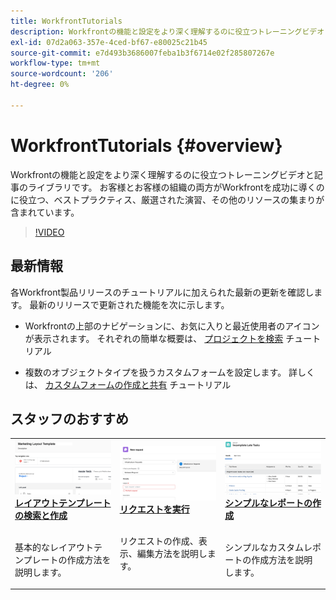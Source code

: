 ```yaml
---
title: WorkfrontTutorials
description: Workfrontの機能と設定をより深く理解するのに役立つトレーニングビデオと記事のライブラリです。  お客様とお客様の組織の両方がWorkfrontを成功に導くのに役立つ、ベストプラクティス、厳選された演習、その他のリソースの集まりが含まれています。
exl-id: 07d2a063-357e-4ced-bf67-e80025c21b45
source-git-commit: e7d493b3686007feba1b3f6714e02f285807267e
workflow-type: tm+mt
source-wordcount: '206'
ht-degree: 0%

---
```


# WorkfrontTutorials {#overview}

Workfrontの機能と設定をより深く理解するのに役立つトレーニングビデオと記事のライブラリです。  お客様とお客様の組織の両方がWorkfrontを成功に導くのに役立つ、ベストプラクティス、厳選された演習、その他のリソースの集まりが含まれています。

>[!VIDEO](https://video.tv.adobe.com/v/335063/?quality=12)

<!-- 

This is the landing page of the user guide. It should be the first list item in the TOC.md file. 
See other user landing pages to get ideas. 

-->

<div id="whats-new-section">

## 最新情報

各Workfront製品リリースのチュートリアルに加えられた最新の更新を確認します。 最新のリリースで更新された機能を次に示します。

* Workfrontの上部のナビゲーションに、お気に入りと最近使用者のアイコンが表示されます。 それぞれの簡単な概要は、 <a href="/help/manage-work/projects/find-projects.md">プロジェクトを検索</a> チュートリアル

* 複数のオブジェクトタイプを扱うカスタムフォームを設定します。 詳しくは、 <a href="/help/custom-data/custom-forms/custom-forms-creating-and-sharing-a-custom-form.md">カスタムフォームの作成と共有</a> チュートリアル

</div>

<div id="recs-overview-body-1"></div>
<div id="recs-overview-body-2"></div>
<div id="recs-overview-body-3"></div>
<div id="recs-overview-body-4"></div>
<div id="recs-overview-body-5"></div>
<div id="recs-overview-body-6"></div>

<div id="staff-picks-section">

## スタッフのおすすめ

<table>
  <tr>
   <td>
      <a href="/help/administration-and-setup/layout-templates/find-layout-templates.md">
      <img alt="レイアウトテンプレートの検索と作成" src="./assets/ltemp_01.png"/>
      </a>
      <div>
         <a href="/help/administration-and-setup/layout-templates/find-layout-templates.md"><strong>レイアウトテンプレートの検索と作成</strong></a>
<!----         <br/><em>foo</em> --->
      </div>
      <p>
        <br/>
         基本的なレイアウトテンプレートの作成方法を説明します。
      </p>
    </td>
   <td>
      <a href="/help/manage-work/issues-requests/make-a-request.md">
      <img alt="リクエストを実行" src="./assets/nrequest_01.png"/>
      </a>
      <div>
         <a href="/help/manage-work/issues-requests/make-a-request.md"><strong>リクエストを実行</strong></a>
<!----         <br/><em>foo</em> --->
      </div>
      <p>
      <br/>
         リクエストの作成、表示、編集方法を説明します。
      </p>

<td>
      <a href="/help/reporting/basic-reporting/create-a-simple-report.md">
      <img alt="シンプルなレポートの作成" src="./assets/sreport_01.png"/>
      </a>
      <div>
         <a href="/help/reporting/basic-reporting/create-a-simple-report.md"><strong>シンプルなレポートの作成</strong></a>
<!----         <br/><em>foo</em> --->
      </div>
      <p>
        <br/>
         シンプルなカスタムレポートの作成方法を説明します。
      </p>
    </td>
  </tr>
</table>

</div>
